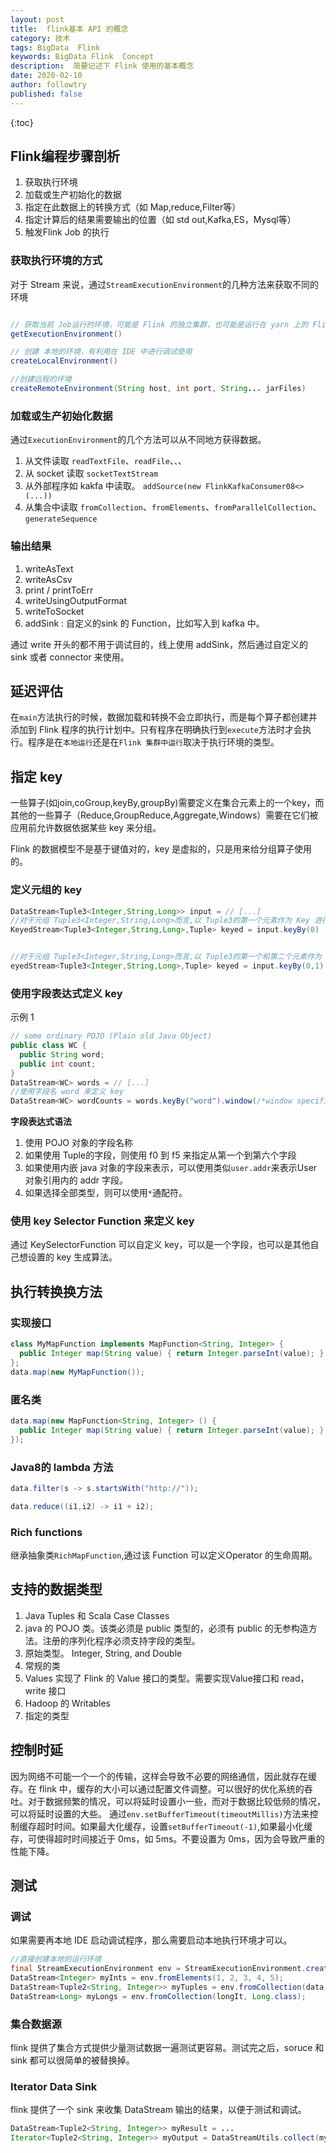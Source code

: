 ```yaml
---
layout: post
title:  flink基本 API 的概念
category: 技术
tags: BigData  Flink
keywords: BigData Flink  Concept
description:  简要记述下 Flink 使用的基本概念
date: 2020-02-10
author: followtry
published: false
---
```

 
{:toc}


## Flink编程步骤剖析

1. 获取执行环境
2. 加载或生产初始化的数据
3. 指定在此数据上的转换方式（如 Map,reduce,Filter等）
4. 指定计算后的结果需要输出的位置（如 std out,Kafka,ES，Mysql等）
5. 触发Flink Job 的执行


### 获取执行环境的方式

对于 Stream 来说，通过`StreamExecutionEnvironment`的几种方法来获取不同的环境

``` java

// 获取当前 Job运行的环境，可能是 Flink 的独立集群，也可能是运行在 yarn 上的 Flink 应用
getExecutionEnvironment()

// 创建 本地的环境，有利用在 IDE 中进行调试使用
createLocalEnvironment()

//创建远程的环境
createRemoteEnvironment(String host, int port, String... jarFiles)

```

### 加载或生产初始化数据

通过`ExecutionEnvironment`的几个方法可以从不同地方获得数据。

1. 从文件读取 `readTextFile`、`readFile`、``、``、
2. 从 socket 读取 `socketTextStream`
3. 从外部程序如 kakfa 中读取。 `addSource(new FlinkKafkaConsumer08<>(...))`
4. 从集合中读取 `fromCollection`、`fromElements`、`fromParallelCollection`、`generateSequence`

### 输出结果

1. writeAsText
2. writeAsCsv
3. print / printToErr
4. writeUsingOutputFormat
5. writeToSocket
6. addSink : 自定义的sink 的 Function，比如写入到 kafka 中。

通过 write 开头的都不用于调试目的，线上使用 addSink，然后通过自定义的 sink 或者 connector 来使用。

## 延迟评估

在`main`方法执行的时候，数据加载和转换不会立即执行，而是每个算子都创建并添加到 Flink 程序的执行计划中。只有程序在明确执行到`execute`方法时才会执行。程序是在`本地运行`还是在`Flink 集群中运行`取决于执行环境的类型。


## 指定 key

一些算子(如join,coGroup,keyBy,groupBy)需要定义在集合元素上的一个key，而其他的一些算子（Reduce,GroupReduce,Aggregate,Windows）需要在它们被应用前允许数据依据某些 key 来分组。

Flink 的数据模型不是基于键值对的，key 是虚拟的，只是用来给分组算子使用的。

### 定义元组的 key



```java
DataStream<Tuple3<Integer,String,Long>> input = // [...]
//对于元组 Tuple3<Integer,String,Long>而言,以 Tuple3的第一个元素作为 Key 进行分组
KeyedStream<Tuple3<Integer,String,Long>,Tuple> keyed = input.keyBy(0)


//对于元组 Tuple3<Integer,String,Long>而言,以 Tuple3的第一个和第二个元素作为 Key 进行分组
eyedStream<Tuple3<Integer,String,Long>,Tuple> keyed = input.keyBy(0,1)
```

### 使用字段表达式定义 key

示例 1

```java
// some ordinary POJO (Plain old Java Object)
public class WC {
  public String word;
  public int count;
}
DataStream<WC> words = // [...]
//使用字段名 word 来定义 key
DataStream<WC> wordCounts = words.keyBy("word").window(/*window specification*/);

```

**字段表达式语法**

1. 使用 POJO 对象的字段名称
2. 如果使用 Tuple的字段，则使用 f0 到 f5 来指定从第一个到第六个字段
3. 如果使用内嵌 java 对象的字段来表示，可以使用类似`user.addr`来表示User 对象引用内的 addr 字段。
4. 如果选择全部类型，则可以使用`*`通配符。


### 使用 key Selector Function 来定义 key

通过 KeySelectorFunction 可以自定义 key，可以是一个字段，也可以是其他自己想设置的 key 生成算法。


## 执行转换换方法

### 实现接口

```java
class MyMapFunction implements MapFunction<String, Integer> {
  public Integer map(String value) { return Integer.parseInt(value); }
};
data.map(new MyMapFunction());
```

### 匿名类

```java
data.map(new MapFunction<String, Integer> () {
  public Integer map(String value) { return Integer.parseInt(value); }
});
```

### Java8的 lambda 方法

```java
data.filter(s -> s.startsWith("http://"));

data.reduce((i1,i2) -> i1 + i2);
```

### Rich functions

继承抽象类`RichMapFunction`,通过该 Function 可以定义Operator 的生命周期。

## 支持的数据类型

1. Java Tuples 和 Scala Case Classes
2. java 的 POJO 类。该类必须是 public 类型的，必须有 public 的无参构造方法。注册的序列化程序必须支持字段的类型。
3. 原始类型。 Integer, String, and Double
4. 常规的类
5. Values 实现了 Flink 的 Value 接口的类型。需要实现Value接口和 read，write 接口
6. Hadoop 的 Writables
7. 指定的类型

## 控制时延

因为网络不可能一个一个的传输，这样会导致不必要的网络通信，因此就存在缓存。在 flink 中，缓存的大小可以通过配置文件调整。可以很好的优化系统的吞吐。对于数据频繁的情况，可以将延时设置小一些，而对于数据比较低频的情况，可以将延时设置的大些。
通过`env.setBufferTimeout(timeoutMillis)`方法来控制缓存超时时间。如果最大化缓存，设置`setBufferTimeout(-1)`,如果最小化缓存，可使得超时时间接近于 0ms，如 5ms。不要设置为 0ms，因为会导致严重的性能下降。


## 测试

### 调试

如果需要再本地 IDE 启动调试程序，那么需要启动本地执行环境才可以。

```java
//直接创建本地的运行环境
final StreamExecutionEnvironment env = StreamExecutionEnvironment.createLocalEnvironment();
DataStream<Integer> myInts = env.fromElements(1, 2, 3, 4, 5);
DataStream<Tuple2<String, Integer>> myTuples = env.fromCollection(data);
DataStream<Long> myLongs = env.fromCollection(longIt, Long.class);
```

### 集合数据源

flink 提供了集合方式提供少量测试数据一遍测试更容易。测试完之后，soruce 和 sink 都可以很简单的被替换掉。

### Iterator Data Sink

flink 提供了一个 sink 来收集 DataStream 输出的结果，以便于测试和调试。

```java
DataStream<Tuple2<String, Integer>> myResult = ...
Iterator<Tuple2<String, Integer>> myOutput = DataStreamUtils.collect(myResult)
```









